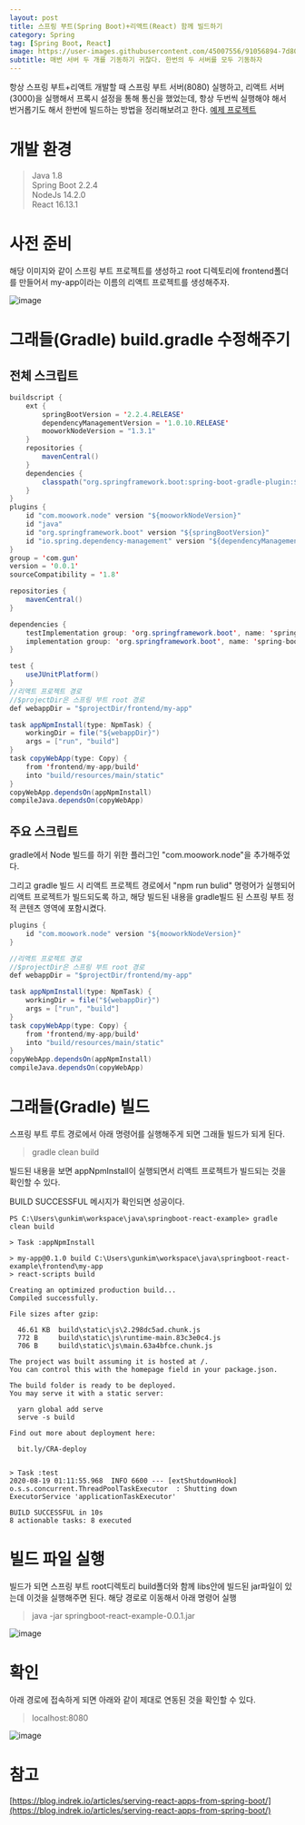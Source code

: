 ```yaml
---
layout: post
title: 스프링 부트(Spring Boot)+리액트(React) 함께 빌드하기
category: Spring
tag: [Spring Boot, React]
image: https://user-images.githubusercontent.com/45007556/91056894-7d805500-e661-11ea-994d-e8a0f3cb16b9.png
subtitle: 매번 서버 두 개를 기동하기 귀찮다. 한번의 두 서버를 모두 기동하자
---
```


항상 스프링 부트+리액트 개발할 때 스프링 부트 서버(8080) 실행하고, 리액트 서버(3000)을 실행해서 프록시 설정을 통해 통신을 했었는데, 항상 두번씩 실행해야 해서 번거롭기도 해서 한번에 빌드하는 방법을 정리해보려고 한다. [예제 프로젝트](https://github.com/gunkim0318/springboot-react-example)

# 개발 환경

> Java 1.8  
> Spring Boot 2.2.4  
> NodeJs 14.2.0  
> React 16.13.1

# 사전 준비

해당 이미지와 같이 스프링 부트 프로젝트를 생성하고 root 디렉토리에 frontend폴더를 만들어서 my-app이라는 이름의 리액트 프로젝트를 생성해주자.

![image](https://user-images.githubusercontent.com/45007556/91056894-7d805500-e661-11ea-994d-e8a0f3cb16b9.png)

# 그래들(Gradle) build.gradle 수정해주기

## 전체 스크립트

```java
buildscript {
    ext {
        springBootVersion = '2.2.4.RELEASE'
        dependencyManagementVersion = '1.0.10.RELEASE'
        mooworkNodeVersion = "1.3.1"
    }
    repositories {
        mavenCentral()
    }
    dependencies {
        classpath("org.springframework.boot:spring-boot-gradle-plugin:${springBootVersion}")
    }
}
plugins {
    id "com.moowork.node" version "${mooworkNodeVersion}"
    id "java"
    id "org.springframework.boot" version "${springBootVersion}"
    id "io.spring.dependency-management" version "${dependencyManagementVersion}"
}
group = 'com.gun'
version = '0.0.1'
sourceCompatibility = '1.8'

repositories {
    mavenCentral()
}

dependencies {
    testImplementation group: 'org.springframework.boot', name: 'spring-boot-starter-test'
    implementation group: 'org.springframework.boot', name: 'spring-boot-starter-web'
}

test {
    useJUnitPlatform()
}
//리액트 프로젝트 경로
//$projectDir은 스프링 부트 root 경로
def webappDir = "$projectDir/frontend/my-app"

task appNpmInstall(type: NpmTask) {
    workingDir = file("${webappDir}")
    args = ["run", "build"]
}
task copyWebApp(type: Copy) {
    from 'frontend/my-app/build'
    into "build/resources/main/static"
}
copyWebApp.dependsOn(appNpmInstall)
compileJava.dependsOn(copyWebApp)
```

## 주요 스크립트

gradle에서 Node 빌드를 하기 위한 플러그인 "com.moowork.node"을 추가해주었다.

그리고 gradle 빌드 시 리액트 프로젝트 경로에서 "npm run bulid" 명령어가 실행되어 리액트 프로젝트가 빌드되도록 하고, 해당 빌드된 내용을 gradle빌드 된 스프링 부트 정적 콘텐츠 영역에 포함시켰다.

```java
plugins {
    id "com.moowork.node" version "${mooworkNodeVersion}"
}

//리액트 프로젝트 경로
//$projectDir은 스프링 부트 root 경로
def webappDir = "$projectDir/frontend/my-app"

task appNpmInstall(type: NpmTask) {
    workingDir = file("${webappDir}")
    args = ["run", "build"]
}
task copyWebApp(type: Copy) {
    from 'frontend/my-app/build'
    into "build/resources/main/static"
}
copyWebApp.dependsOn(appNpmInstall)
compileJava.dependsOn(copyWebApp)
```

# 그래들(Gradle) 빌드

스프링 부트 루트 경로에서 아래 명령어를 실행해주게 되면 그래들 빌드가 되게 된다.

> gradle clean build

빌드된 내용을 보면 appNpmInstall이 실행되면서 리액트 프로젝트가 빌드되는 것을 확인할 수 있다.

BUILD SUCCESSFUL 메시지가 확인되면 성공이다.

```
PS C:\Users\gunkim\workspace\java\springboot-react-example> gradle clean build

> Task :appNpmInstall

> my-app@0.1.0 build C:\Users\gunkim\workspace\java\springboot-react-example\frontend\my-app
> react-scripts build

Creating an optimized production build...
Compiled successfully.

File sizes after gzip:

  46.61 KB  build\static\js\2.298dc5ad.chunk.js
  772 B     build\static\js\runtime-main.83c3e0c4.js
  706 B     build\static\js\main.63a4bfce.chunk.js

The project was built assuming it is hosted at /.
You can control this with the homepage field in your package.json.

The build folder is ready to be deployed.
You may serve it with a static server:

  yarn global add serve
  serve -s build

Find out more about deployment here:

  bit.ly/CRA-deploy


> Task :test
2020-08-19 01:11:55.968  INFO 6600 --- [extShutdownHook] o.s.s.concurrent.ThreadPoolTaskExecutor  : Shutting down ExecutorService 'applicationTaskExecutor'

BUILD SUCCESSFUL in 10s
8 actionable tasks: 8 executed

```

# 빌드 파일 실행

빌드가 되면 스프링 부트 root디렉토리 build폴더와 함께 libs안에 빌드된 jar파일이 있는데 이것을 실행해주면 된다. 해당 경로로 이동해서 아래 명령어 실행

> java -jar springboot-react-example-0.0.1.jar

![image](https://user-images.githubusercontent.com/45007556/91056971-938e1580-e661-11ea-92fd-35fc69ad0607.png)

# 확인

아래 경로에 접속하게 되면 아래와 같이 제대로 연동된 것을 확인할 수 있다.

> localhost:8080

![image](https://user-images.githubusercontent.com/45007556/91056985-9ab52380-e661-11ea-8727-6ce068f6362a.png)

# 참고

[https://blog.indrek.io/articles/serving-react-apps-from-spring-boot/](https://blog.indrek.io/articles/serving-react-apps-from-spring-boot/)

